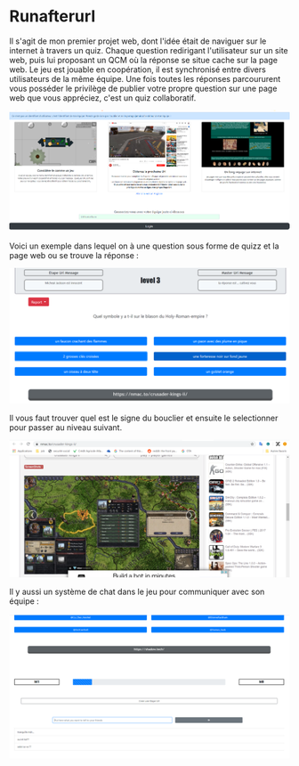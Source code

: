 # Runafterurl

Il s'agit de mon premier projet web, dont l'idée était de naviguer sur le internet à travers un quiz. Chaque question redirigant l'utilisateur sur un site web, puis lui proposant un QCM où la réponse se situe cache sur la page web. Le jeu est jouable en coopération, il est synchronisé entre divers utilisateurs de la même équipe. Une fois toutes les réponses parcoururent vous posséder le privilège de publier votre propre question sur une page web que vous appréciez, c'est un quiz collaboratif.

![alt text](https://github.com/ttanhutau/Runafterurl/blob/master/Capturem.PNG)

Voici un exemple dans lequel on à une question sous forme de quizz et la page web ou se trouve la réponse : 

![alt text](https://github.com/ttanhutau/Runafterurl/blob/master/Capturem5.PNG)

Il vous faut trouver quel est le signe du bouclier et ensuite le selectionner pour passer au niveau suivant.

![alt text](https://github.com/ttanhutau/Runafterurl/blob/master/Capturem4.PNG)

Il y aussi un système de chat dans le jeu pour communiquer avec son équipe : 

![alt text](https://github.com/ttanhutau/Runafterurl/blob/master/Capturem3.PNG)



